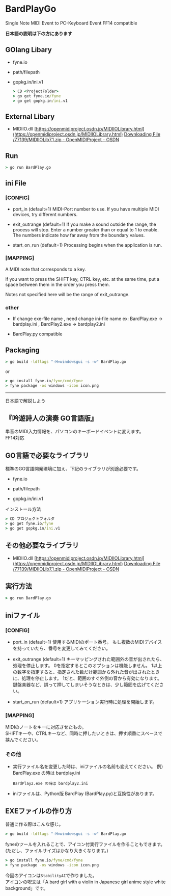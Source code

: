 # BardPlayGo

Single Note MIDI Event to PC-Keyboard Event 
FF14 compatible  

**日本語の説明は下の方にあります**

## GOlang Libary

* fyne.io

* path/filepath

* gopkg.in/ini.v1
  
  ```cmd
  > CD <ProjectFolder>
  > go get fyne.io/fyne
  > go get gopkg.in/ini.v1
  ```

## External Libary

* MIDIIO.dll
  [https://openmidiproject.osdn.jp/MIDIIOLibrary.html](https://openmidiproject.osdn.jp/MIDIIOLibrary.html)
  [Downloading File /77139/MIDIIOLib7.1.zip - OpenMIDIProject - OSDN](https://osdn.net/projects/openmidiproject/downloads/77139/MIDIIOLib7.1.zip/)

## Run

```cmd
> go run BardPlay.go
```

## ini File

### [CONFIG]

* port_in (default=1)
  MIDI-Port number to use.
  If you have multiple MIDI devices, try different numbers.

* exit_outrange (default=1)
  If you make a sound outside the range, the process will stop.
  Enter a number greater than or equal to 1 to enable.
  The numbers indicate how far away from the boundary values.

* start_on_run (default=1)
  Processing begins when the application is run.

### [MAPPING]

A MIDI note that corresponds to a key.

If you want to press the SHIFT key, CTRL key, etc. at the same time, put a space between them in the order you press them.

Notes not specified here will be the range of exit_outrange.

### other

* If change exe-file name , need change ini-file name 
  ex: BardPlay.exe -> bardplay.ini  ,  BardPlay2.exe -> bardplay2.ini

* BardPlay.py compatible

## Packaging

```cmd
> go build -ldflags "-H=windowsgui -s -w" BardPlay.go 
```

or

```cmd
> go install fyne.io/fyne/cmd/fyne
> fyne package -os windows -icon icon.png
```

---

日本語で解説しよう

## 『吟遊詩人の演奏 GO言語版』

単音のMIDI入力情報を、パソコンのキーボードイベントに変えます。  
FF14対応  

## GO言語で必要なライブラリ

標準のGO言語開発環境に加え、下記のライブラリが別途必要です。

* fyne.io

* path/filepath

* gopkg.in/ini.v1

インストール方法  

```cmd
> CD プロジェクトフォルダ
> go get fyne.io/fyne
> go get gopkg.in/ini.v1
```

## その他必要なライブラリ

* MIDIIO.dll
  [https://openmidiproject.osdn.jp/MIDIIOLibrary.html](https://openmidiproject.osdn.jp/MIDIIOLibrary.html)
  [Downloading File /77139/MIDIIOLib7.1.zip - OpenMIDIProject - OSDN](https://osdn.net/projects/openmidiproject/downloads/77139/MIDIIOLib7.1.zip/)

## 実行方法

```cmd
> go run BardPlay.go
```

## iniファイル

### [CONFIG]

* port_in (default=1)
  使用するMIDIのポート番号。
  もし複数のMIDIデバイスを持っていたら、番号を変更してみてください。

* exit_outrange (default=1)
  キーマッピングされた範囲外の音が出されたら、処理を停止します。
  0を指定するとこのオプションは機能しません。
  1以上の数字を指定すると、指定された数だけ範囲から外れた音が出されたときに、処理を停止します。
  1だと、範囲のすぐ外側の音から有効になります。
  鍵盤楽器など、誤って押してしまいそうなときは、少し範囲を広げてください。

* start_on_run (default=1)
  アプリケーション実行時に処理を開始します。

### [MAPPING]

MIDIのノートをキーに対応させたもの。  
SHIFTキーや、CTRLキーなど、同時に押したいときは、押す順番にスペースで挟んでください。  

### その他

* 実行ファイル名を変更した時は、iniファイルの名前も変えてください。
  例）BardPlay.exe の時は bardplay.ini 
  
      BardPlay2.exe の時は bardplay2.ini
- iniファイルは、Python版 BardPlay (BardPlay.py)と互換性があります。

## EXEファイルの作り方

普通に作る際はこんな感じ。

```cmd
> go build -ldflags "-H=windowsgui -s -w" BardPlay.go 
```

fyneのツールを入れることで、アイコン付実行ファイルを作ることもできます。  
(ただし、ファイルサイズはかなり大きくなります。)  

```cmd
> go install fyne.io/fyne/cmd/fyne
> fyne package -os windows -icon icon.png
```

今回のアイコンは`StabilityAI`で作りました。  
アイコンの呪文は「A bard girl with a violin in Japanese girl anime style white background」です。
